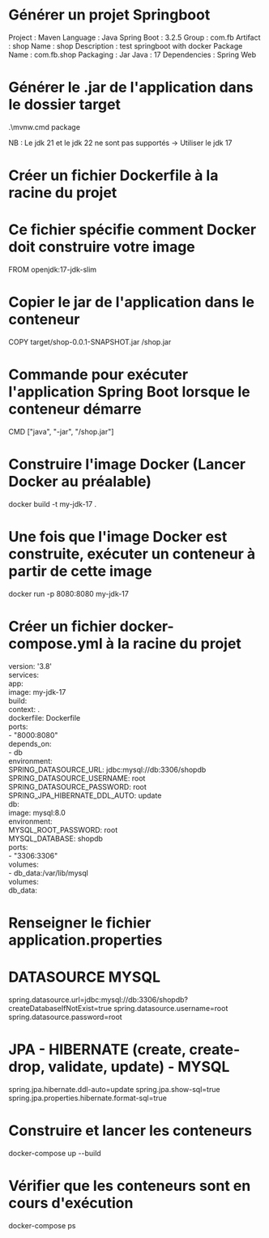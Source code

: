 # Générer un projet Springboot
Project : Maven
Language : Java
Spring Boot : 3.2.5
Group : com.fb
Artifact : shop
Name : shop
Description : test springboot with docker
Package Name : com.fb.shop
Packaging : Jar
Java : 17
Dependencies : Spring Web

# Générer le .jar de l'application dans le dossier target
.\mvnw.cmd package

NB : Le jdk 21 et le jdk 22 ne sont pas supportés -> Utiliser le jdk 17

# Créer un fichier Dockerfile à la racine du projet
# Ce fichier spécifie comment Docker doit construire votre image
FROM openjdk:17-jdk-slim
# Copier le jar de l'application dans le conteneur
COPY target/shop-0.0.1-SNAPSHOT.jar /shop.jar
# Commande pour exécuter l'application Spring Boot lorsque le conteneur démarre
CMD ["java", "-jar", "/shop.jar"]

# Construire l'image Docker (Lancer Docker au préalable)
docker build -t my-jdk-17 .

# Une fois que l'image Docker est construite, exécuter un conteneur à partir de cette image
docker run -p 8080:8080 my-jdk-17

# Créer un fichier docker-compose.yml à la racine du projet
version: '3.8'<br>
services:<br>
  app:<br>
    image: my-jdk-17<br>
    build:<br>
      context: .<br>
      dockerfile: Dockerfile<br>
    ports:<br>
      - "8000:8080"<br>
    depends_on:<br>
      - db<br>
    environment:<br>
      SPRING_DATASOURCE_URL: jdbc:mysql://db:3306/shopdb<br>
      SPRING_DATASOURCE_USERNAME: root<br>
      SPRING_DATASOURCE_PASSWORD: root<br>
      SPRING_JPA_HIBERNATE_DDL_AUTO: update<br>
  db:<br>
    image: mysql:8.0<br>
    environment:<br>
      MYSQL_ROOT_PASSWORD: root<br>
      MYSQL_DATABASE: shopdb<br>
    ports:<br>
      - "3306:3306"<br>
    volumes:<br>
      - db_data:/var/lib/mysql<br>
volumes:<br>
  db_data:<br>

# Renseigner le fichier application.properties
# DATASOURCE MYSQL
spring.datasource.url=jdbc:mysql://db:3306/shopdb?createDatabaseIfNotExist=true
spring.datasource.username=root
spring.datasource.password=root
# JPA - HIBERNATE (create, create-drop, validate, update) - MYSQL
spring.jpa.hibernate.ddl-auto=update
spring.jpa.show-sql=true
spring.jpa.properties.hibernate.format-sql=true

# Construire et lancer les conteneurs
docker-compose up --build

# Vérifier que les conteneurs sont en cours d'exécution
docker-compose ps
